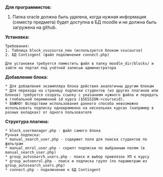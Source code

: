 **Для программистов:** 

1. Папка oracle должна быть удалена, когда нужная информация (семестр предмета) будет доступна в БД moodle и не должна быть загружена на github.

**Установка:**

    Требования:
    1. Таблица block_vsucourse_new (используется блоком vsucourse)
    2. БД Contingent (файл подключения connect.php)

    Для установки требуется поместить файл в папку moodle_dir/blocks/ и зайти на портал под учётной записью администратора

**Добавление блока:**

    * Для добавления экземпляра блока действия аналогичны другим блокам
    * Для перехода на страницу подписки студентов (из других плагинов или блоков) требуется создать ссылку с указанием нужного файла и передать в глобальной переменной id курса ($SESSION->courseid). 
    * ВАЖНО! Вследствии использования данного способа невозможно использовать подписку одновременно на нескольких курсах (например в разных вкладках) от одного пользователя

**Структура плагина:**

    * block_usermanager.php - файл самого блока
    Ручная подписка:
    * manual_search_user.php - содержит поля для поиска студентов по фильтрам
    * manual_enrol_user.php - скрипт подписки по выбранным полям (в manual_search_user.php)
    * group_autosearch_users.php - поиск и выбор привяязок УП к курсу
    * group_autoenrol.php - поиск и подписка групп (по параметрам из group_autosearch_users.php)
    * connect.php - подключение к БД Contingent